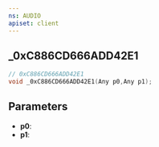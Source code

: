 ```yaml
---
ns: AUDIO
apiset: client
---
```

## _0xC886CD666ADD42E1

```c
// 0xC886CD666ADD42E1
void _0xC886CD666ADD42E1(Any p0,Any p1);
```


## Parameters
* **p0**:
* **p1**: